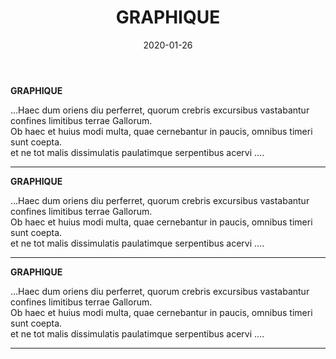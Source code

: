 ﻿---
layout: "gallery.njk"
date: "2020-01-26"
title: "GRAPHIQUE"
description: ""
cover : ""
image_scaling: "130" #en pixel, la taille verticale minimum des images presentes dans la gallery
products:
#   les images produits son dans le dossier "products"
#   - image: nom_de_l_image.jpg
#     link: https://www.pcagallery.com/example
---
**GRAPHIQUE**

...Haec dum oriens diu perferret, quorum crebris excursibus vastabantur confines limitibus terrae Gallorum.  
Ob haec et huius modi multa, quae cernebantur in paucis, omnibus timeri sunt coepta.  
et ne tot malis dissimulatis paulatimque serpentibus acervi ....  

--------

**GRAPHIQUE**

...Haec dum oriens diu perferret, quorum crebris excursibus vastabantur confines limitibus terrae Gallorum.  
Ob haec et huius modi multa, quae cernebantur in paucis, omnibus timeri sunt coepta.  
et ne tot malis dissimulatis paulatimque serpentibus acervi ....  

--------

**GRAPHIQUE**

...Haec dum oriens diu perferret, quorum crebris excursibus vastabantur confines limitibus terrae Gallorum.  
Ob haec et huius modi multa, quae cernebantur in paucis, omnibus timeri sunt coepta.  
et ne tot malis dissimulatis paulatimque serpentibus acervi ....  

--------
